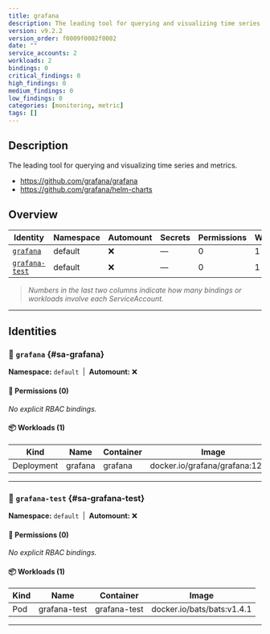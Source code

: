 ```yaml
---
title: grafana
description: The leading tool for querying and visualizing time series and metrics.
version: v9.2.2
version_order: f0009f0002f0002
date: ""
service_accounts: 2
workloads: 2
bindings: 0
critical_findings: 0
high_findings: 0
medium_findings: 0
low_findings: 0
categories: [monitoring, metric]
tags: []
---
```


## Description

The leading tool for querying and visualizing time series and metrics.

- https://github.com/grafana/grafana
- https://github.com/grafana/helm-charts

## Overview

| Identity                           | Namespace | Automount | Secrets | Permissions | Workloads | Risk |
| ---------------------------------- | --------- | --------- | ------- | ----------- | --------- | ---- |
| [`grafana`](#sa-grafana)           | default   | ❌        | —       | 0           | 1         | —    |
| [`grafana-test`](#sa-grafana-test) | default   | ❌        | —       | 0           | 1         | —    |

> _Numbers in the last two columns indicate how many bindings or workloads involve each ServiceAccount._

---

## Identities

### 🤖 `grafana` {#sa-grafana}

**Namespace:** `default` &nbsp;|&nbsp; **Automount:** ❌

#### 🔑 Permissions (0)

_No explicit RBAC bindings._

#### 📦 Workloads (1)

| Kind       | Name    | Container | Image                            |
| ---------- | ------- | --------- | -------------------------------- |
| Deployment | grafana | grafana   | docker.io/grafana/grafana:12.0.1 |

---

### 🤖 `grafana-test` {#sa-grafana-test}

**Namespace:** `default` &nbsp;|&nbsp; **Automount:** ❌

#### 🔑 Permissions (0)

_No explicit RBAC bindings._

#### 📦 Workloads (1)

| Kind | Name         | Container    | Image                      |
| ---- | ------------ | ------------ | -------------------------- |
| Pod  | grafana-test | grafana-test | docker.io/bats/bats:v1.4.1 |

---
